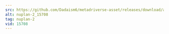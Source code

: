 ```yaml
---
src: https://github.com/Dadaism6/metadriverse-asset/releases/download/assetsv1.0.1/nuplan-2_15708.mp4
alt: nuplan-2_15708
tag: nuplan-2
vid: 15708
---
```

